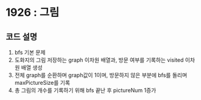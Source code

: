 # 1926 : 그림
## 코드 설명

1. bfs 기본 문제
2. 도화지의 그림 저장하는 graph 이차원 배열과, 방문 여부를 기록하는 visited 이차원 배열 생성
3. 전체 graph를 순환하며 graph값이 1이며, 방문하지 않은 부분에 bfs를 돌리며 maxPictureSize를 기록
4. 총 그림의 개수를 기록하기 위해 bfs 끝난 후 pictureNum 1증가